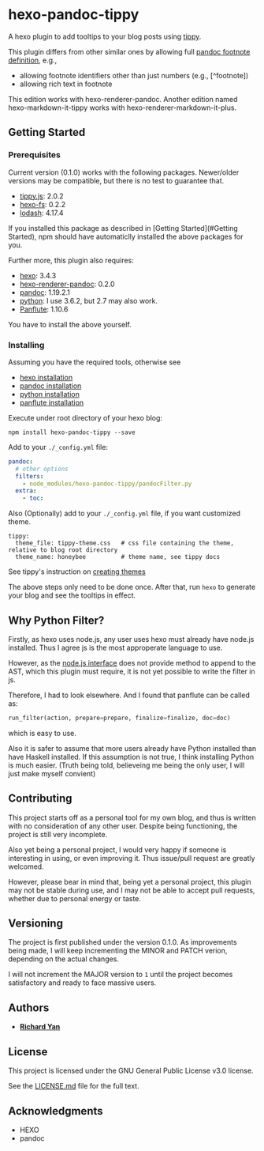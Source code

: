 # hexo-pandoc-tippy

A hexo plugin to add tooltips to your blog posts using [tippy](https://atomiks.github.io/tippyjs/).

This plugin differs from other similar ones by
allowing full [pandoc footnote definition](http://pandoc.org/MANUAL.html#footnotes),
e.g.,

* allowing footnote identifiers other than just numbers (e.g., [^footnote])
* allowing  rich text in footnote

This edition works with hexo-renderer-pandoc. Another edition named hexo-markdown-it-tippy works with hexo-renderer-markdown-it-plus.

## Getting Started

### Prerequisites

Current version (0.1.0) works with the following packages.
Newer/older versions may be compatible, but there is no test to guarantee that.
* [tippy.js](https://atomiks.github.io/tippyjs/): 2.0.2
* [hexo-fs](https://github.com/hexojs/hexo-fs): 0.2.2
* [lodash](https://lodash.com/): 4.17.4

If you installed this package as described in [Getting Started](#Getting Started),
npm should have automaticlly installed the above packages for you.

Further more, this plugin also requires:
* [hexo](https://hexo.io/): 3.4.3
* [hexo-renderer-pandoc](https://github.com/wzpan/hexo-renderer-pandoc): 0.2.0
* [pandoc](https://pandoc.org/): 1.19.2.1
* [python](https://www.python.org/): I use 3.6.2, but 2.7 may also work.
* [Panflute](http://scorreia.com/software/panflute/index.html#): 1.10.6

You have to install the above yourself.

### Installing

Assuming you have the required tools, otherwise see 

* [hexo installation](https://hexo.io/docs/#Installation)
* [pandoc installation](https://pandoc.org/installing.html)
* [python installation](https://www.python.org/downloads/)
* [panflute installation](http://scorreia.com/software/panflute/install.html)

Execute under root directory of your hexo blog:
```
npm install hexo-pandoc-tippy --save
```

Add to your `./_config.yml` file:
``` yml
pandoc:
  # other options
  filters:
    - node_modules/hexo-pandoc-tippy/pandocFilter.py
  extra:
    - toc:
```

Also (Optionally) add to your `./_config.yml` file, if you want customized theme.
```
tippy:
  theme_file: tippy-theme.css   # css file containing the theme, relative to blog root directory
  theme_name: honeybee          # theme name, see tippy docs
```

See tippy's instruction on [creating themes](https://atomiks.github.io/tippyjs/#creating-themes)

The above steps only need to be done once.
After that,
run `hexo` to generate your blog and see the tooltips in effect.

## Why Python Filter?
Firstly, as hexo uses node.js, any user uses hexo must already have node.js installed. Thus I agree js is the most approperate language to use.

However, as the [node.js interface](https://github.com/mvhenderson/pandoc-filter-node) does not provide method to append to the AST, which this plugin must require, it is not yet possible to write the filter in js.

Therefore, I had to look elsewhere. And I found that panflute can be called as:

``` python
run_filter(action, prepare=prepare, finalize=finalize, doc=doc)
```

which is easy to use.

Also it is safer to assume that more users already have Python installed than have Haskell installed. If this assumption is not true, I think installing Python is much easier. (Truth being told, believeing me being the only user, I will just make myself convient)

## Contributing

This project starts off as a personal tool for my own blog,
and thus is written with no consideration of any other user.
Despite being functioning, the project is still very incomplete.

Also yet being a personal project, I would very happy if someone is interesting in
using, or even improving it. Thus issue/pull request are greatly welcomed.

However, please bear in mind that, being yet a personal project,
this plugin may not be stable during use, and I may not be able
to accept pull requests, whether due to personal energy or taste.

## Versioning

The project is first published under the version 0.1.0.
As improvements being made, I will keep incrementing the MINOR and PATCH verion,
depending on the actual changes.

I will not increment the MAJOR version to `1` until the project
becomes satisfactory and ready to face massive users.

## Authors

* [**Richard Yan**](https://github.com/RichardYan314)

## License

This project is licensed under the
GNU General Public License v3.0
license.

See the [LICENSE.md](LICENSE.md) file for the full text.

## Acknowledgments

* HEXO
* pandoc
